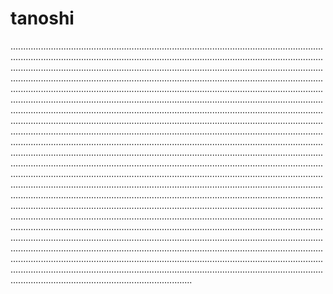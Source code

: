 # tanoshi

................................................................................................................................................................................................................................................................................................................................................................................................................................................................................................................................................................................................................................................................................................................................................................................................................................................................................................................................................................................................................................................................................................................................................................................................................................................................................................................................................................................................................................................................................................................................................................................................................................................................................................................................................................................................................................................................................................................................................................................................................................................................................................................................................................................................................................................................................................................................................................................................................................................................................................................................................................................................................................................................................................................................................................................................................................................................................................................